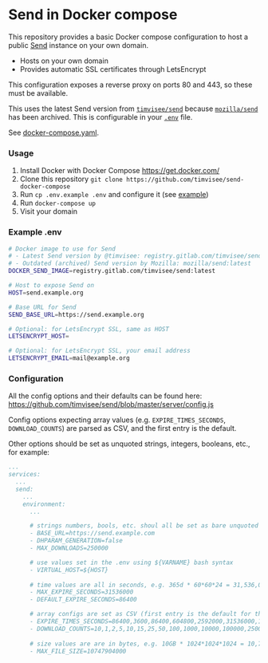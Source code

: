 # Send in Docker compose
This repository provides a basic Docker compose configuration to host a public
[Send](https://gitlab.com/timvisee/send) instance on your own domain.

- Hosts on your own domain
- Provides automatic SSL certificates through LetsEncrypt

This configuration exposes a reverse proxy on ports 80 and 443, so these must be
available.

This uses the latest Send version from
[`timvisee/send`](https://gitlab.com/timvisee/send) because
[`mozilla/send`](https://github.com/mozilla/send) has been archived.
This is configurable in your [`.env`](.env.example) file.

See [docker-compose.yaml](./docker-compose.yaml).

### Usage

1. Install Docker with Docker Compose https://get.docker.com/
2. Clone this repository `git clone https://github.com/timvisee/send-docker-compose`
3. Run `cp .env.example .env` and configure it (see [example](#example-env))
4. Run `docker-compose up`
5. Visit your domain

### Example .env

```bash
# Docker image to use for Send
# - Latest Send version by @timvisee: registry.gitlab.com/timvisee/send:latest
# - Outdated (archived) Send version by Mozilla: mozilla/send:latest
DOCKER_SEND_IMAGE=registry.gitlab.com/timvisee/send:latest

# Host to expose Send on
HOST=send.example.org

# Base URL for Send
SEND_BASE_URL=https://send.example.org

# Optional: for LetsEncrypt SSL, same as HOST
LETSENCRYPT_HOST=

# Optional: for LetsEncrypt SSL, your email address
LETSENCRYPT_EMAIL=mail@example.org
```

### Configuration

All the config options and their defaults can be found here: https://github.com/timvisee/send/blob/master/server/config.js

Config options expecting array values (e.g. `EXPIRE_TIMES_SECONDS`, `DOWNLOAD_COUNTS`) are parsed as CSV, and the first entry is the default.

Other options should be set as unquoted strings, integers, booleans, etc., for example:
```yaml
...
services:
  ...
  send:
    ...
    environment:
      ...

      # strings numbers, bools, etc. shoul all be set as bare unquoted values
      - BASE_URL=https://send.example.com
      - DHPARAM_GENERATION=false
      - MAX_DOWNLOADS=250000

      # use values set in the .env using ${VARNAME} bash syntax
      - VIRTUAL_HOST=${HOST}
      
      # time values are all in seconds, e.g. 365d * 60*60*24 = 31,536,000 seconds
      - MAX_EXPIRE_SECONDS=31536000
      - DEFAULT_EXPIRE_SECONDS=86400

      # array configs are set as CSV (first entry is the default for the UI dropdown)
      - EXPIRE_TIMES_SECONDS=86400,3600,86400,604800,2592000,31536000,157680000
      - DOWNLOAD_COUNTS=10,1,2,5,10,15,25,50,100,1000,10000,100000,250000
      
      # size values are are in bytes, e.g. 10GB * 1024*1024*1024 = 10,747,904,000 bytes
      - MAX_FILE_SIZE=10747904000
```
